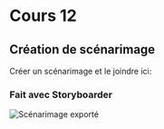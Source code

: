 # Cours 12
## Création de scénarimage
Créer un scénarimage et le joindre ici: 
### Fait avec Storyboarder
![Scénarimage exporté](https://user-images.githubusercontent.com/24527925/145462946-fcb3b9cf-0915-441b-b2dc-61d1eb80e27f.png)
